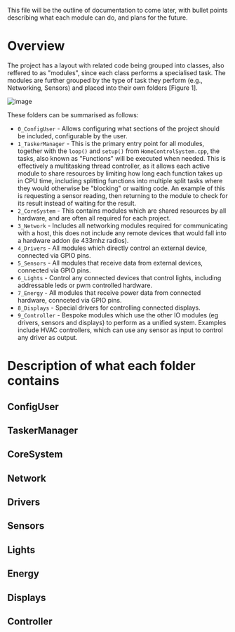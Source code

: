This file will be the outline of documentation to come later, with bullet points describing what each module can do, and plans for the future.

# Overview

The project has a layout with related code being grouped into classes, also reffered to as "modules", since each class performs a specialised task. The modules are further grouped by the type of task they perform (e.g., Networking, Sensors) and placed into their own folders [Figure 1].

![image](https://user-images.githubusercontent.com/35019746/118504784-bc8c9400-b723-11eb-8e76-422709fb901c.png)

These folders can be summarised as follows:
  * `0_ConfigUser` - Allows configuring what sections of the project should be included, configurable by the user.
  * `1_TaskerManager` - This is the primary entry point for all modules, together with the `loop()` and `setup()` from `HomeControlSystem.cpp`, the tasks, also known as "Functions" will be executed when needed. This is effectively a multitasking thread controller, as it allows each active module to share resources by limiting how long each function takes up in CPU time, including splitting functions into multiple split tasks where they would otherwise be "blocking" or waiting code. An example of this is requesting a sensor reading, then returning to the module to check for its result instead of waiting for the result. 
  * `2_CoreSystem` - This contains modules which are shared resources by all hardware, and are often all required for each project. 
  * `3_Network` - Includes all networking modules required for communicating with a host, this does not include any remote devices that would fall into a hardware addon (ie 433mhz radios).
  * `4_Drivers` - All modules which directly control an external device, connected via GPIO pins.
  * `5_Sensors` - All modules that receive data from external devices, connected via GPIO pins.
  * `6_Lights` - Control any connected devices that control lights, including addressable leds or pwm controlled hardware. 
  * `7_Energy` - All modules that receive power data from connected hardware, connceted via GPIO pins.
  * `8_Displays` - Special drivers for controlling connected displays.
  * `9_Controller` - Bespoke modules which use the other IO modules (eg drivers, sensors and displays) to perform as a unified system. Examples include HVAC controllers, which can use any sensor as input to control any driver as output.


# Description of what each folder contains

## ConfigUser

## TaskerManager

## CoreSystem

## Network

## Drivers

## Sensors

## Lights

## Energy

## Displays

## Controller
